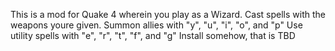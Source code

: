 This is a mod for Quake 4 wherein you play as a Wizard. 
Cast spells with the weapons youre given.
Summon allies with "y", "u", "i", "o", and "p"
Use utility spells with "e", "r", "t", "f", and "g"
Install somehow, that is TBD
